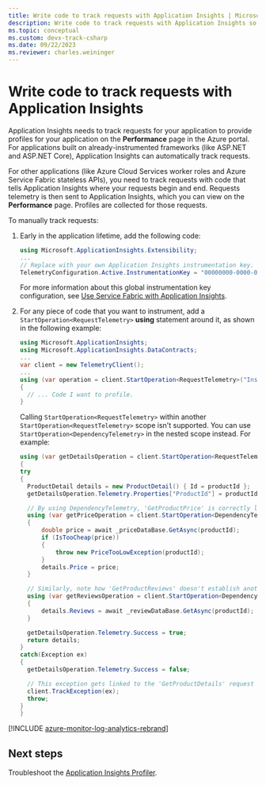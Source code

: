 ```yaml
---
title: Write code to track requests with Application Insights | Microsoft Docs
description: Write code to track requests with Application Insights so you can get profiles for your requests.
ms.topic: conceptual
ms.custom: devx-track-csharp
ms.date: 09/22/2023
ms.reviewer: charles.weininger
---
```


# Write code to track requests with Application Insights

Application Insights needs to track requests for your application to provide profiles for your application on the **Performance** page in the Azure portal. For applications built on already-instrumented frameworks (like ASP.NET and ASP.NET Core), Application Insights can automatically track requests.

For other applications (like Azure Cloud Services worker roles and Azure Service Fabric stateless APIs), you need to track requests with code that tells Application Insights where your requests begin and end. Requests telemetry is then sent to Application Insights, which you can view on the **Performance** page. Profiles are collected for those requests.

To manually track requests:

  1. Early in the application lifetime, add the following code:

        ```csharp
        using Microsoft.ApplicationInsights.Extensibility;
        ...
        // Replace with your own Application Insights instrumentation key.
        TelemetryConfiguration.Active.InstrumentationKey = "00000000-0000-0000-0000-000000000000";
        ```
    
      For more information about this global instrumentation key configuration, see [Use Service Fabric with Application Insights](https://github.com/Azure-Samples/service-fabric-dotnet-getting-started/blob/dev/appinsights/ApplicationInsights.md).

  1. For any piece of code that you want to instrument, add a `StartOperation<RequestTelemetry>` **using** statement around it, as shown in the following example:

        ```csharp
        using Microsoft.ApplicationInsights;
        using Microsoft.ApplicationInsights.DataContracts;
        ...
        var client = new TelemetryClient();
        ...
        using (var operation = client.StartOperation<RequestTelemetry>("Insert_Your_Custom_Event_Unique_Name"))
        {
          // ... Code I want to profile.
        }
        ```

      Calling `StartOperation<RequestTelemetry>` within another `StartOperation<RequestTelemetry>` scope isn't supported. You can use `StartOperation<DependencyTelemetry>` in the nested scope instead. For example:
        
        ```csharp
        using (var getDetailsOperation = client.StartOperation<RequestTelemetry>("GetProductDetails"))
        {
        try
        {
          ProductDetail details = new ProductDetail() { Id = productId };
          getDetailsOperation.Telemetry.Properties["ProductId"] = productId.ToString();
        
          // By using DependencyTelemetry, 'GetProductPrice' is correctly linked as part of the 'GetProductDetails' request.
          using (var getPriceOperation = client.StartOperation<DependencyTelemetry>("GetProductPrice"))
          {
              double price = await _priceDataBase.GetAsync(productId);
              if (IsTooCheap(price))
              {
                  throw new PriceTooLowException(productId);
              }
              details.Price = price;
          }
        
          // Similarly, note how 'GetProductReviews' doesn't establish another RequestTelemetry.
          using (var getReviewsOperation = client.StartOperation<DependencyTelemetry>("GetProductReviews"))
          {
              details.Reviews = await _reviewDataBase.GetAsync(productId);
          }
        
          getDetailsOperation.Telemetry.Success = true;
          return details;
        }
        catch(Exception ex)
        {
          getDetailsOperation.Telemetry.Success = false;
        
          // This exception gets linked to the 'GetProductDetails' request telemetry.
          client.TrackException(ex);
          throw;
        }
        }
        ```

[!INCLUDE [azure-monitor-log-analytics-rebrand](../../../includes/azure-monitor-instrumentation-key-deprecation.md)]

## Next steps

Troubleshoot the [Application Insights Profiler](./profiler-troubleshooting.md).